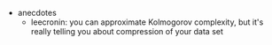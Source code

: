   * anecdotes
    * leecronin: you can approximate Kolmogorov complexity, but it's really telling you about compression of your data set